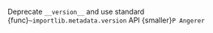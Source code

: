 Deprecate `__version__` and use standard {func}`~importlib.metadata.version` API {smaller}`P Angerer`
